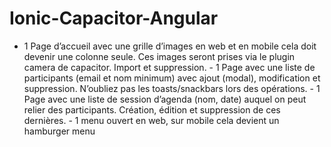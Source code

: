 # Ionic-Capacitor-Angular
-  1 Page d’accueil avec une grille d’images en web et en mobile cela doit devenir une colonne seule. Ces images seront prises via le plugin camera de capacitor. Import et suppression. -  1 Page avec une liste de participants (email et nom minimum) avec ajout (modal), modification et suppression. N’oubliez pas les toasts/snackbars lors des opérations. -  1 Page avec une liste de session d’agenda (nom, date) auquel on peut relier des participants. Création, édition et suppression de ces dernières. -  1 menu ouvert en web, sur mobile cela devient un hamburger menu
